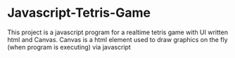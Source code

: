# Javascript-Tetris-Game
This project is a javascript program for a realtime tetris game with UI written html and Canvas. Canvas is a html element used to draw graphics on the fly (when program is executing) via javascript

